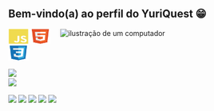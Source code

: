 ## Bem-vindo(a) ao perfil do YuriQuest 😁

<img src="https://raw.githubusercontent.com/MicaelliMedeiros/micaellimedeiros/master/image/computer-illustration.png" alt="ilustração de um computador" min-width="400rem" max-width="400rem" width="400rem" align="right">

<p>
	<img alt="Js" height="30" width="40" src="https://raw.githubusercontent.com/devicons/devicon/master/icons/javascript/javascript-plain.svg"> 
	<img alt="HTML" height="30" width="40" src="https://raw.githubusercontent.com/devicons/devicon/master/icons/html5/html5-original.svg"> 
	<img alt="CSS" height="30" width="40" src="https://raw.githubusercontent.com/devicons/devicon/master/icons/css3/css3-original.svg"><br>
</p>

<p>
			<a href="https://github.com/YuriQuest">
			<img height="180em" src="https://github-readme-stats.vercel.app/api?username=YuriQuest&show_icons=true&theme=tokyonight&include_all_commits=true&count_private=true"/><br>
			<img height="130em" src="https://github-readme-stats.vercel.app/api/top-langs/?username=YuriQuest&layout=compact&langs_count=6&theme=tokyonight"/>
</p>

				
<p>
	<a href="" target="_blank"><img src="https://img.shields.io/badge/YouTube-FF0000?style=for-the-badge&logo=youtube&logoColor=white" target="_blank"></a>
	<a href="" target="_blank"><img src="https://img.shields.io/badge/-Instagram-%23E4405F?style=for-the-badge&logo=instagram&logoColor=white" target="_blank"></a>
	<a href="" target="_blank"><img src="https://img.shields.io/badge/Discord-7289DA?style=for-the-badge&logo=discord&logoColor=white" target="_blank"></a>
	<a href="" target="_blank"><img src="https://img.shields.io/badge/-Gmail-%23333?style=for-the-badge&logo=gmail&logoColor=white"></a>
	<a href="" target="_blank"><img src="https://img.shields.io/badge/-LinkedIn-%230077B5?style=for-the-badge&logo=linkedin&logoColor=white" target="_blank"></a>
</p>
